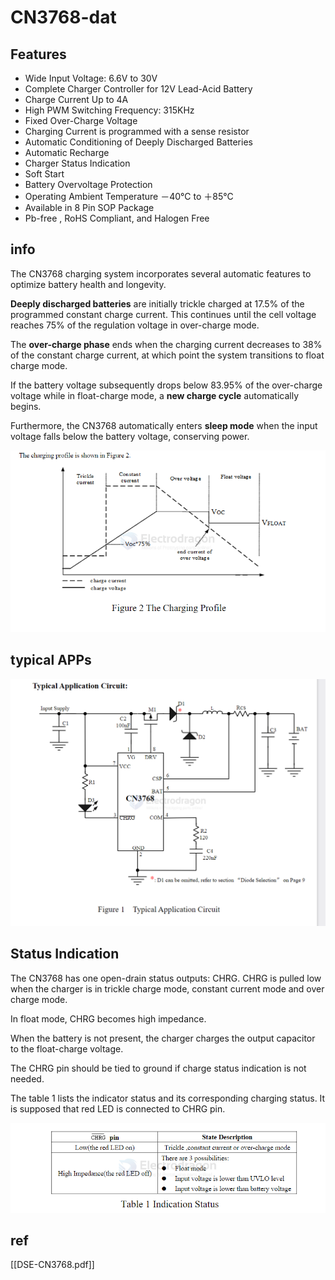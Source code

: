
# CN3768-dat


## Features

- Wide Input Voltage: 6.6V to 30V 
- Complete Charger Controller for 12V Lead-Acid Battery 
- Charge Current Up to 4A 
- High PWM Switching Frequency: 315KHz 
- Fixed Over-Charge Voltage 
- Charging Current is programmed with a sense resistor 
- Automatic Conditioning of Deeply Discharged Batteries 
- Automatic Recharge 
- Charger Status Indication 
- Soft Start 
- Battery Overvoltage Protection 
- Operating Ambient Temperature －40°C to  ＋85°C 
- Available in 8 Pin SOP Package 
- Pb-free , RoHS Compliant,   and Halogen Free


## info 

The CN3768 charging system incorporates several automatic features to optimize battery health and longevity. 

**Deeply discharged batteries** are initially trickle charged at 17.5% of the programmed constant charge current. This continues until the cell voltage reaches 75% of the regulation voltage in over-charge mode. 

The **over-charge phase** ends when the charging current decreases to 38% of the constant charge current, at which point the system transitions to float charge mode. 

If the battery voltage subsequently drops below 83.95% of the over-charge voltage while in float-charge mode, a **new charge cycle** automatically begins. 

Furthermore, the CN3768 automatically enters **sleep mode** when the input voltage falls below the battery voltage, conserving power.

![](2025-04-21-20-46-06.png)

## typical APPs 

![](2025-04-21-20-50-20.png)

## Status Indication 

The CN3768 has one open-drain status outputs: CHRG.  CHRG is pulled low when the charger is in trickle charge mode, constant current mode and over charge mode. 

In float mode,  CHRG becomes high impedance. 

When the battery is not present, the charger charges the output capacitor to the float-charge voltage.   

The CHRG  pin should be tied to ground if charge status indication is not needed. 

The table 1 lists the indicator status and its corresponding charging status. It is supposed that red LED is 
connected to  CHRG pin. 

![](2025-04-21-20-49-33.png)

## ref 

[[DSE-CN3768.pdf]]